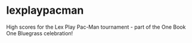 lexplaypacman
=============

High scores for the Lex Play Pac-Man tournament - part of the One Book One Bluegrass celebration! 
